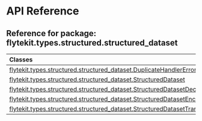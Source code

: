 # API Reference

## Reference for package: flytekit.types.structured.structured_dataset

| Classes  |
| :------------- |
| [flytekit.types.structured.structured_dataset.DuplicateHandlerError](flytekit_types_structured_structured_dataset_duplicatehandlererror) |
| [flytekit.types.structured.structured_dataset.StructuredDataset](flytekit_types_structured_structured_dataset_structureddataset) |
| [flytekit.types.structured.structured_dataset.StructuredDatasetDecoder](flytekit_types_structured_structured_dataset_structureddatasetdecoder) |
| [flytekit.types.structured.structured_dataset.StructuredDatasetEncoder](flytekit_types_structured_structured_dataset_structureddatasetencoder) |
| [flytekit.types.structured.structured_dataset.StructuredDatasetTransformerEngine](flytekit_types_structured_structured_dataset_structureddatasettransformerengine) |
